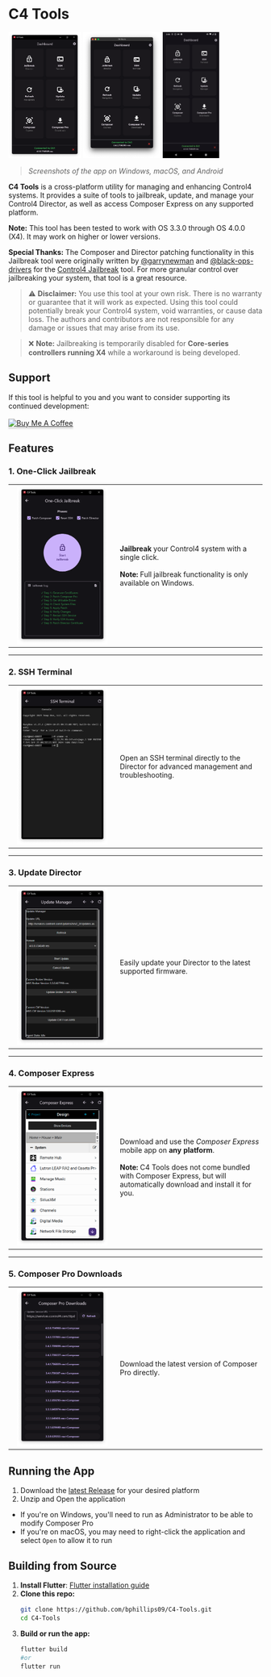 # C4 Tools

<img src="assets/screenshots/C4Tools-DashWin.png" alt="C4 Tools Dashboard on Windows" height="250" /> <img src="assets/screenshots/C4Tools-DashMac.png" alt="C4 Tools Dashboard on Mac" height="250" /> <img src="assets/screenshots/C4Tools-DashDroid.png" alt="C4 Tools Dashboard on Android" height="250" />

> _Screenshots of the app on Windows, macOS, and Android_

<b>C4 Tools</b> is a cross-platform utility for managing and enhancing Control4 systems. It provides a suite of tools to jailbreak, update, and manage your Control4 Director, as well as access Composer Express on any supported platform.

<b>Note:</b> This tool has been tested to work with OS 3.3.0 through OS 4.0.0 (X4). It may work on higher or lower versions.

<b>Special Thanks:</b> The Composer and Director patching functionality in this Jailbreak tool were originally written by [@garrynewman](https://github.com/garrynewman) and [@black-ops-drivers](https://github.com/black-ops-drivers) for the [Control4 Jailbreak](https://github.com/garrynewman/Control4.Jailbreak/) tool. For more granular control over jailbreaking your system, that tool is a great resource.

> ⚠️ **Disclaimer:** You use this tool at your own risk. There is no warranty or guarantee that it will work as expected. Using this tool could potentially break your Control4 system, void warranties, or cause data loss. The authors and contributors are not responsible for any damage or issues that may arise from its use.

> ❌ **Note:** Jailbreaking is temporarily disabled for **Core-series controllers running X4** while a workaround is being developed.

## Support

If this tool is helpful to you and you want to consider supporting its continued development:<br>
<br><a href="https://www.buymeacoffee.com/bphillips09" target="_blank"><img src="https://www.buymeacoffee.com/assets/img/custom_images/orange_img.png" alt="Buy Me A Coffee" style="height: 41px !important;width: 174px !important;box-shadow: 0px 3px 2px 0px rgba(190, 190, 190, 0.5) !important;-webkit-box-shadow: 0px 3px 2px 0px rgba(190, 190, 190, 0.5) !important;" ></a>

## Features

### 1. One-Click Jailbreak
<table>
  <tr>
    <td align="center" width="200"><img src="assets/screenshots/C4Tools-JB.png" alt="Jailbreak Screenshot" width="180" /></td>
    <td>
      <b>Jailbreak</b> your Control4 system with a single click.<br><br>
      <b>Note:</b> Full jailbreak functionality is only available on Windows.
    </td>
  </tr>
</table>

---
### 2. SSH Terminal
<table>
  <tr>
    <td align="center" width="200"><img src="assets/screenshots/C4Tools-SSH.png" alt="SSH Terminal Screenshot" width="180" /></td>
    <td>
      Open an SSH terminal directly to the Director for advanced management and troubleshooting.
    </td>
  </tr>
</table>

---
### 3. Update Director
<table>
  <tr>
    <td align="center" width="200"><img src="assets/screenshots/C4Tools-UpdateMan.png" alt="Update Director Screenshot" width="180" /></td>
    <td>
      Easily update your Director to the latest supported firmware.
    </td>
  </tr>
</table>

---
### 4. Composer Express
<table>
  <tr>
    <td align="center" width="200"><img src="assets/screenshots/C4Tools-CompEx.png" alt="Composer Express Screenshot" width="180" /></td>
    <td>
      Download and use the <i>Composer Express</i> mobile app on <b>any platform</b>.<br><br>
      <b>Note:</b> C4 Tools does not come bundled with Composer Express, but will automatically download and install it for you.
    </td>
  </tr>
</table>

---
### 5. Composer Pro Downloads
<table>
  <tr>
    <td align="center" width="200"><img src="assets/screenshots/C4Tools-CPro.png" alt="Composer Pro Screenshot" width="180" /></td>
    <td>
      Download the latest version of Composer Pro directly.
    </td>
  </tr>
</table>

## Running the App
1. Download the [latest Release](https://github.com/bphillips09/C4-Tools/releases/latest) for your desired platform
2. Unzip and Open the application
- If you're on Windows, you'll need to run as Administrator to be able to modify Composer Pro
- If you're on macOS, you may need to right-click the application and select `Open` to allow it to run

## Building from Source

1. **Install Flutter**: [Flutter installation guide](https://docs.flutter.dev/get-started/install)
2. **Clone this repo:**
   ```sh
   git clone https://github.com/bphillips09/C4-Tools.git
   cd C4-Tools
   ```
3. **Build or run the app:**
   ```sh
   flutter build
   #or 
   flutter run
   ```
